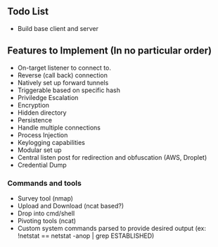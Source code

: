 ## Todo List
* Build base client and server



## Features to Implement (In no particular order)

* On-target listener to connect to.
* Reverse (call back) connection
* Natively set up forward tunnels
* Triggerable based on specific hash
* Priviledge Escalation
* Encryption
* Hidden directory
* Persistence 
* Handle multiple connections
* Process Injection
* Keylogging capabilities
* Modular set up
* Central listen post for redirection and obfuscation (AWS, Droplet)
* Credential Dump


### Commands and tools

* Survey tool (nmap)
* Upload and Download (ncat based?)
* Drop into cmd/shell
* Pivoting tools (ncat)
* Custom system commands parsed to provide desired output (ex: !netstat == netstat -anop | grep ESTABLISHED)
